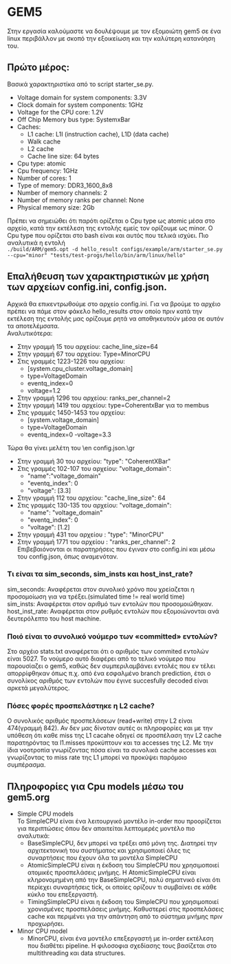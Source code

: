 # GEM5
Στην εργασία καλούμαστε να δουλέψουμε με τον εξομοιώτη gem5 σε ένα linux περιβάλλον με σκοπό την εξοικείωση και την καλύτερη κατανόηση του.
## Πρώτο μέρος:
Βασικά χαρακτηριστίκα από το script starter_se.py.  
- Voltage domain for system components: 3.3V
- Clock domain for system components: 1GHz
- Voltage for the CPU core: 1.2V
- Off Chip Memory bus type: SystemxBar
- Caches:
   - L1 cache: L1I (instruction cache), L1D (data cache)
   - Walk cache
   - L2 cache
   - Cache line size: 64 bytes
- Cpu type: atomic
- Cpu frequency: 1GHz
- Number of cores: 1
- Type of memory: DDR3\_1600\_8x8
- Number of memory channels: 2
- Number of memory ranks per channel: None
- Physical memory size: 2Gb

Πρέπει να σημειώθει ότι παρότι ορίζεται ο Cpu type  ως atomic μέσα στο αρχείο, κατά την εκτέλεση της εντολής εμείς τον ορίζουμε ως minor.  Ο Cpu type που ορίζεται στο  bash είναι και αυτός που τελικά ισχύει. Πιο αναλυτικά η εντολή  
` ./build/ARM/gem5.opt -d hello_result configs/example/arm/starter_se.py --cpu="minor" "tests/test-progs/hello/bin/arm/linux/hello" `  
## Επαλήθευση των χαρακτηριστικών με χρήση των αρχείων config.ini, config.json.
Αρχικά θα επικεντρωθούμε στο αρχείο config.ini. Για να βρούμε το αρχέιο πρέπει να πάμε στον φάκελο hello_results στον οποίο πριν κατά την εκτέλεση της εντολής μας ορίζουμε ρητά να αποθηκευτούν μέσα σε αυτόν τα αποτελέμσατα.  
Αναλυτικότερα:
- Στην γραμμή 15 του αρχείου: cache_line_size=64
- Στην γραμμή 67 του αρχείου:  Type=MinorCPU
- Στις γραμμές 1223-1226 του αρχείου:
  - [system.cpu_cluster.voltage_domain]
  - type=VoltageDomain
  - eventq_index=0
  - voltage=1.2
- Στην γραμμή 1296 του αρχείου: ranks_per_channel=2
- Στην γραμμή 1419 του αρχείου: type=CoherentxBar για το membus
- Στις γραμμές 1450-1453 του αρχείου:
  - [system.voltage_domain]
  - type=VoltageDomain
  - eventq_index=0
  -voltage=3.3

Τώρα θα γίνει μελέτη του \en config.json.\gr

- Στην γραμμή 30 του αρχείου: "type": "CoherentXBar"
- Στις γραμμές 102-107 του αρχείου: "voltage_domain":
  - "name":"voltage_domain"
  - "eventq_index": 0
  - "voltage": [3.3]
- Στην γραμμή 112 του αρχείου: "cache_line_size": 64
- Στις γραμμές 130-135 του αρχείου: "voltage_domain": 
  - "name": "voltage_domain"
  - "eventq_index": 0
  - "voltage": [1.2] 
- Στην γραμμή 431 του αρχείου : "type": "MinorCPU"
- Στην γραμμή 1771 του αρχείου : "ranks_per_channel": 2
Επιβεβαιόνονται οι παρατηρήσεις που έγιναν στο config.ini και μέσω του config.json, όπως αναμενόταν.

### Τι είναι τα sim_seconds, sim_insts και host_inst_rate?
sim_seconds: Αναφέρεται στον συνολικό χρόνο που χρείαζεται η προσομοίωση για να τρέξει.(simulated time != real world time)  
sim_insts: Αναφέρεται στον αριθμό των εντολών που προσομοιώθηκαν.  
host_inst_rate: Αναφέρεται στον ρυθμός εντολών που εξομοιώνονται ανά δευτερόλεπτο του host machine.  
### Ποιό είναι το συνολικό νούμερο των «committed» εντολών?
Στο αρχέιο stats.txt αναφέρεται ότι ο αριθμός των commited εντολών είναι 5027. Το νούμερο αυτό διαφέρει από το τελικό νούμερο που παρουσίαζει ο gem5, καθώς δεν συμπεριλαμβάνει εντολές που εν τέλει απορρίφθηκαν όπως π.χ. από ένα εσφαλμένο branch prediction, έτσι ο συνολίκος αριθμός των εντολών που έγινε succesfully decoded είναι αρκετά μεγαλύτερος.  
### Πόσες φορές προσπελάστηκε η L2 cache?  
Ο συνολικός αριθμός προσπελάσεων (read+write) στην L2 είναι 474(γραμμή 842). Αν δεν μας δίνοταν αυτές οι πληροφορίες και με την υπόθεση ότι καθε miss της L1 cacahe οδηγεί σε προσπέλαση την L2 cache παρατηρόντας τα l1.misses προκύπτουν και τα accesses της L2. Με την ίδια νοοτροπία γνωρίζοντας πόσα είναι τα συνολικά cache accesses και γνωρίζοντας το miss rate της L1 μπορεί να προκύψει παρόμοιο συμπέρασμα.

## Πληροφορίες για Cpu models μέσω του gem5.org
- Simple CPU models  
  Το SimpleCPU είναι ένα λειτουργικό μοντέλο in-order που προορίζεται για περιπτώσεις όπου δεν απαιτείται λεπτομερές μοντέλο πιο αναλυτικά:
  - BaseSimpleCPU, δεν μπορεί να τρέξει από μόνη της.  Διατηρεί την αρχιτεκτονική του συστήματος και χρησιμοποιεί όλες τις συναρτήσεις που έχουν όλα τα μοντέλα SimpleCPU
  - AtomicSimpleCPU είναι η έκδοση του SimpleCPU που χρησιμοποιεί ατομικές προσπελάσεις μνήμης. Η AtomicSimpleCPU είναι κληρονομημένη από την BaseSimpleCPU, πολύ σηματνικό είναι ότι περίεχει συναρτήσεις tick, οι οποίες ορίζουν τι συμβαίνει σε κάθε κύκλο του επεξεργαστή.
  - TimingSimpleCPU είναι η έκδοση του SimpleCPU που χρησιμοποιεί χρονισμένες προσπελάσεις μνήμης. Καθυστερεί στις προσπελάσεις cache και περιμένει για την απάντηση από το σύστημα μνήμης πριν προχωρήσει.
- Minor CPU model  
  - MinorCPU, είναι ένα μοντέλο επεξεργαστή με in-order εκτέλεση που διαθέτει pipeline. Η φιλοσοφια σχεδίασης τους βασίζεται στο multithreading και data structures.



















